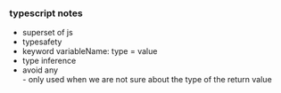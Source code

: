 ### typescript notes

- superset of js
- typesafety
- keyword variableName: type =   value
- type inference
- avoid any  
      - only used when we are not sure about the type of the return value